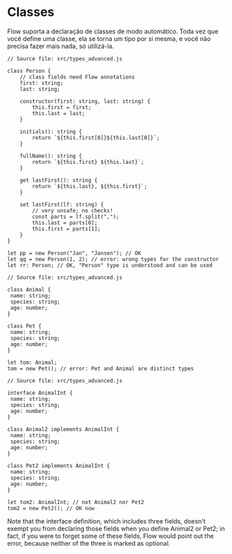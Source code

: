 # Classes

Flow suporta a declaração de classes de modo automático. Toda vez que você define uma classe, ela se torna um tipo por si mesma, e você não precisa fazer mais nada, só utilizá-la.

```
// Source file: src/types_advanced.js

class Person {
    // class fields need Flow annotations
    first: string;
    last: string;

    constructor(first: string, last: string) {
        this.first = first;
        this.last = last;
    }

    initials(): string {
        return `${this.first[0]}${this.last[0]}`;
    }

    fullName(): string {
        return `${this.first} ${this.last}`;
    }

    get lastFirst(): string {
        return `${this.last}, ${this.first}`;
    }

    set lastFirst(lf: string) {
        // very unsafe; no checks!
        const parts = lf.split(",");
        this.last = parts[0];
        this.first = parts[1];
    }
}

let pp = new Person("Jan", "Jansen"); // OK
let qq = new Person(1, 2); // error: wrong types for the constructor
let rr: Person; // OK, "Person" type is understood and can be used
```



```
// Source file: src/types_advanced.js

class Animal {
 name: string;
 species: string;
 age: number;
}

class Pet {
 name: string;
 species: string;
 age: number;
}

let tom: Animal;
tom = new Pet(); // error: Pet and Animal are distinct types
```



```
// Source file: src/types_advanced.js

interface AnimalInt {
 name: string;
 species: string;
 age: number;
}

class Animal2 implements AnimalInt {
 name: string;
 species: string;
 age: number;
}

class Pet2 implements AnimalInt {
 name: string;
 species: string;
 age: number;
}

let tom2: AnimalInt; // not Animal2 nor Pet2
tom2 = new Pet2(); // OK now
```

Note that the interface definition, which includes three fields, doesn't exempt you from declaring those fields when you define Animal2 or Pet2; in fact, if you were to forget some of these fields, Flow would point out the error, because neither of the three is marked as optional.